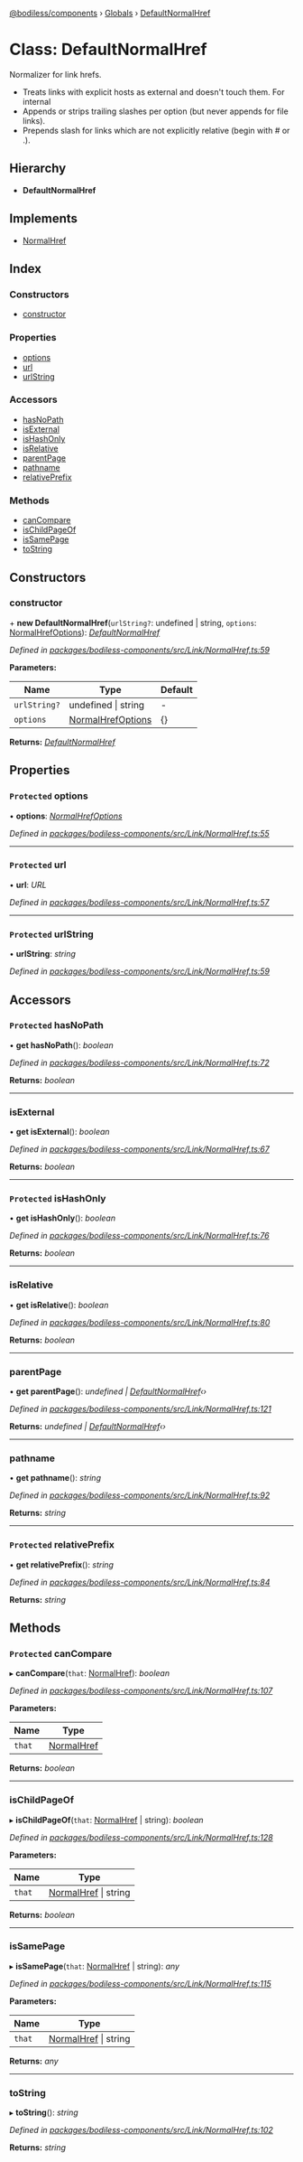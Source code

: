 [@bodiless/components](../README.md) › [Globals](../globals.md) › [DefaultNormalHref](defaultnormalhref.md)

# Class: DefaultNormalHref

Normalizer for link hrefs.
- Treats links with explicit hosts as external and doesn't touch them. For internal
- Appends or strips trailing slashes per option (but never appends for file links).
- Prepends slash for links which are not explicitly relative (begin with # or .).

## Hierarchy

* **DefaultNormalHref**

## Implements

* [NormalHref](../interfaces/normalhref.md)

## Index

### Constructors

* [constructor](defaultnormalhref.md#constructor)

### Properties

* [options](defaultnormalhref.md#protected-options)
* [url](defaultnormalhref.md#protected-url)
* [urlString](defaultnormalhref.md#protected-urlstring)

### Accessors

* [hasNoPath](defaultnormalhref.md#protected-hasnopath)
* [isExternal](defaultnormalhref.md#isexternal)
* [isHashOnly](defaultnormalhref.md#protected-ishashonly)
* [isRelative](defaultnormalhref.md#isrelative)
* [parentPage](defaultnormalhref.md#parentpage)
* [pathname](defaultnormalhref.md#pathname)
* [relativePrefix](defaultnormalhref.md#protected-relativeprefix)

### Methods

* [canCompare](defaultnormalhref.md#protected-cancompare)
* [isChildPageOf](defaultnormalhref.md#ischildpageof)
* [isSamePage](defaultnormalhref.md#issamepage)
* [toString](defaultnormalhref.md#tostring)

## Constructors

###  constructor

\+ **new DefaultNormalHref**(`urlString?`: undefined | string, `options`: [NormalHrefOptions](../globals.md#normalhrefoptions)): *[DefaultNormalHref](defaultnormalhref.md)*

*Defined in [packages/bodiless-components/src/Link/NormalHref.ts:59](https://github.com/johnsonandjohnson/Bodiless-JS/blob/51e459d/packages/bodiless-components/src/Link/NormalHref.ts#L59)*

**Parameters:**

Name | Type | Default |
------ | ------ | ------ |
`urlString?` | undefined &#124; string | - |
`options` | [NormalHrefOptions](../globals.md#normalhrefoptions) | {} |

**Returns:** *[DefaultNormalHref](defaultnormalhref.md)*

## Properties

### `Protected` options

• **options**: *[NormalHrefOptions](../globals.md#normalhrefoptions)*

*Defined in [packages/bodiless-components/src/Link/NormalHref.ts:55](https://github.com/johnsonandjohnson/Bodiless-JS/blob/51e459d/packages/bodiless-components/src/Link/NormalHref.ts#L55)*

___

### `Protected` url

• **url**: *URL*

*Defined in [packages/bodiless-components/src/Link/NormalHref.ts:57](https://github.com/johnsonandjohnson/Bodiless-JS/blob/51e459d/packages/bodiless-components/src/Link/NormalHref.ts#L57)*

___

### `Protected` urlString

• **urlString**: *string*

*Defined in [packages/bodiless-components/src/Link/NormalHref.ts:59](https://github.com/johnsonandjohnson/Bodiless-JS/blob/51e459d/packages/bodiless-components/src/Link/NormalHref.ts#L59)*

## Accessors

### `Protected` hasNoPath

• **get hasNoPath**(): *boolean*

*Defined in [packages/bodiless-components/src/Link/NormalHref.ts:72](https://github.com/johnsonandjohnson/Bodiless-JS/blob/51e459d/packages/bodiless-components/src/Link/NormalHref.ts#L72)*

**Returns:** *boolean*

___

###  isExternal

• **get isExternal**(): *boolean*

*Defined in [packages/bodiless-components/src/Link/NormalHref.ts:67](https://github.com/johnsonandjohnson/Bodiless-JS/blob/51e459d/packages/bodiless-components/src/Link/NormalHref.ts#L67)*

**Returns:** *boolean*

___

### `Protected` isHashOnly

• **get isHashOnly**(): *boolean*

*Defined in [packages/bodiless-components/src/Link/NormalHref.ts:76](https://github.com/johnsonandjohnson/Bodiless-JS/blob/51e459d/packages/bodiless-components/src/Link/NormalHref.ts#L76)*

**Returns:** *boolean*

___

###  isRelative

• **get isRelative**(): *boolean*

*Defined in [packages/bodiless-components/src/Link/NormalHref.ts:80](https://github.com/johnsonandjohnson/Bodiless-JS/blob/51e459d/packages/bodiless-components/src/Link/NormalHref.ts#L80)*

**Returns:** *boolean*

___

###  parentPage

• **get parentPage**(): *undefined | [DefaultNormalHref](defaultnormalhref.md)‹›*

*Defined in [packages/bodiless-components/src/Link/NormalHref.ts:121](https://github.com/johnsonandjohnson/Bodiless-JS/blob/51e459d/packages/bodiless-components/src/Link/NormalHref.ts#L121)*

**Returns:** *undefined | [DefaultNormalHref](defaultnormalhref.md)‹›*

___

###  pathname

• **get pathname**(): *string*

*Defined in [packages/bodiless-components/src/Link/NormalHref.ts:92](https://github.com/johnsonandjohnson/Bodiless-JS/blob/51e459d/packages/bodiless-components/src/Link/NormalHref.ts#L92)*

**Returns:** *string*

___

### `Protected` relativePrefix

• **get relativePrefix**(): *string*

*Defined in [packages/bodiless-components/src/Link/NormalHref.ts:84](https://github.com/johnsonandjohnson/Bodiless-JS/blob/51e459d/packages/bodiless-components/src/Link/NormalHref.ts#L84)*

**Returns:** *string*

## Methods

### `Protected` canCompare

▸ **canCompare**(`that`: [NormalHref](../interfaces/normalhref.md)): *boolean*

*Defined in [packages/bodiless-components/src/Link/NormalHref.ts:107](https://github.com/johnsonandjohnson/Bodiless-JS/blob/51e459d/packages/bodiless-components/src/Link/NormalHref.ts#L107)*

**Parameters:**

Name | Type |
------ | ------ |
`that` | [NormalHref](../interfaces/normalhref.md) |

**Returns:** *boolean*

___

###  isChildPageOf

▸ **isChildPageOf**(`that`: [NormalHref](../interfaces/normalhref.md) | string): *boolean*

*Defined in [packages/bodiless-components/src/Link/NormalHref.ts:128](https://github.com/johnsonandjohnson/Bodiless-JS/blob/51e459d/packages/bodiless-components/src/Link/NormalHref.ts#L128)*

**Parameters:**

Name | Type |
------ | ------ |
`that` | [NormalHref](../interfaces/normalhref.md) &#124; string |

**Returns:** *boolean*

___

###  isSamePage

▸ **isSamePage**(`that`: [NormalHref](../interfaces/normalhref.md) | string): *any*

*Defined in [packages/bodiless-components/src/Link/NormalHref.ts:115](https://github.com/johnsonandjohnson/Bodiless-JS/blob/51e459d/packages/bodiless-components/src/Link/NormalHref.ts#L115)*

**Parameters:**

Name | Type |
------ | ------ |
`that` | [NormalHref](../interfaces/normalhref.md) &#124; string |

**Returns:** *any*

___

###  toString

▸ **toString**(): *string*

*Defined in [packages/bodiless-components/src/Link/NormalHref.ts:102](https://github.com/johnsonandjohnson/Bodiless-JS/blob/51e459d/packages/bodiless-components/src/Link/NormalHref.ts#L102)*

**Returns:** *string*
